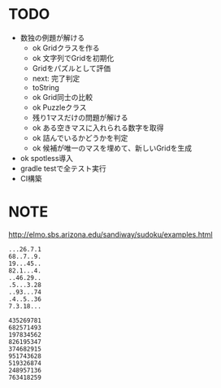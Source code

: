 # TODO

- 数独の例題が解ける
  - ok Gridクラスを作る
  - ok 文字列でGridを初期化
  - Gridをパズルとして評価
  - next: 完了判定
  - toString
  - ok Grid同士の比較
  - ok Puzzleクラス
  - 残り1マスだけの問題が解ける
  - ok ある空きマスに入れられる数字を取得
  - ok 詰んでいるかどうかを判定
  - ok 候補が唯一のマスを埋めて、新しいGridを生成
- ok spotless導入
- gradle testで全テスト実行
- CI構築


# NOTE

http://elmo.sbs.arizona.edu/sandiway/sudoku/examples.html

```
...26.7.1
68..7..9. 
19...45..  
82.1...4.
..46.29..
.5...3.28
..93...74
.4..5..36
7.3.18... 
```

```
435269781
682571493
197834562
826195347
374682915
951743628
519326874
248957136
763418259
```